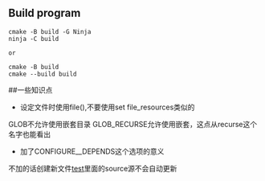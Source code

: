 ## Build program

```
cmake -B build -G Ninja
ninja -C build

or

cmake -B build
cmake --build build
```

##一些知识点

* 设定文件时使用file(),不要使用set file_resources类似的

GLOB不允许使用嵌套目录
GLOB_RECURSE允许使用嵌套，这点从recurse这个名字也能看出

* 加了CONFIGURE__DEPENDS这个选项的意义

不加的话创建新文件[test](src/test/CMakeLists.txt)里面的source源不会自动更新